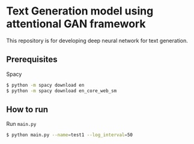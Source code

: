 # Text Generation model using attentional GAN framework

This repository is for developing deep neural network for text generation.

Prerequisites
-------------

Spacy

```bash
$ python -m spacy download en
$ python -m spacy download en_core_web_sm
```

How to run
----------

Run `main.py`

```bash
$ python main.py --name=test1 --log_interval=50
```
